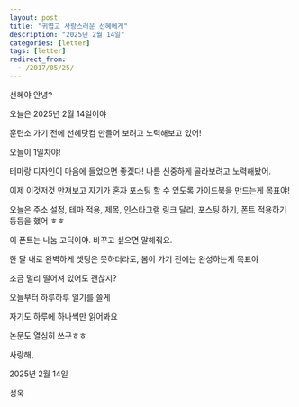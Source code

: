 ```yaml
---
layout: post
title: "귀엽고 사랑스러운 선혜에게"
description: "2025년 2월 14일"
categories: [letter]
tags: [letter]
redirect_from:
  - /2017/05/25/
---
```

<span style="font-family: 'Nanum Gothic', sans-serif;">선혜야 안녕?

오늘은 2025년 2월 14일이야

훈련소 가기 전에 선혜닷컴 만들어 보려고 노력해보고 있어!

오늘이 1일차야!

테마랑 디자인이 마음에 들었으면 좋겠다! 나름 신중하게 골라보려고 노력해봤어.

이제 이것저것 만져보고 자기가 혼자 포스팅 할 수 있도록 가이드북을 만드는게 목표야!

오늘은 주소 설정, 테마 적용, 제목, 인스타그램 링크 달리, 포스팅 하기, 폰트 적용하기 등등을 했어 ㅎㅎ

이 폰트는 나눔 고딕이야. 바꾸고 싶으면 말해줘요.

한 달 내로 완벽하게 셋팅은 못하더라도, 봄이 가기 전에는 완성하는게 목표야

조금 멀리 떨어져 있어도 괜찮지?

오늘부터 하루하루 일기를 쓸게

자기도 하루에 하나씩만 읽어봐요

논문도 열심히 쓰구ㅎㅎ

사랑해,

2025년 2월 14일

성욱</span>
